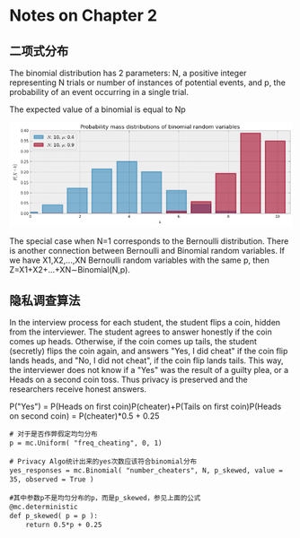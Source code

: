 Notes on Chapter 2  
========================================

## 二项式分布  

The binomial distribution has 2 parameters: N, a positive integer representing N trials or number of instances of potential events, and p, the probability of an event occurring in a single trial.  

The expected value of a binomial is equal to Np  

![](images/binomial.png)  

The special case when N=1 corresponds to the Bernoulli distribution. There is another connection between Bernoulli and Binomial random variables. If we have X1,X2,...,XN Bernoulli random variables with the same p, then Z=X1+X2+...+XN∼Binomial(N,p).  

## 隐私调查算法

In the interview process for each student, the student flips a coin, hidden from the interviewer. The student agrees to answer honestly if the coin comes up heads. Otherwise, if the coin comes up tails, the student (secretly) flips the coin again, and answers "Yes, I did cheat" if the coin flip lands heads, and "No, I did not cheat", if the coin flip lands tails. This way, the interviewer does not know if a "Yes" was the result of a guilty plea, or a Heads on a second coin toss. Thus privacy is preserved and the researchers receive honest answers.  

P("Yes") = P(Heads on first coin)P(cheater)+P(Tails on first coin)P(Heads on second coin) = P(cheater)*0.5 + 0.25

	# 对于是否作弊假定均匀分布
	p = mc.Uniform( "freq_cheating", 0, 1) 

	# Privacy Algo统计出来的yes次数应该符合binomial分布
	yes_responses = mc.Binomial( "number_cheaters", N, p_skewed, value = 35, observed = True )

	#其中参数p不是均匀分布的p，而是p_skewed，参见上面的公式
	@mc.deterministic
	def p_skewed( p = p ):
	    return 0.5*p + 0.25

 




